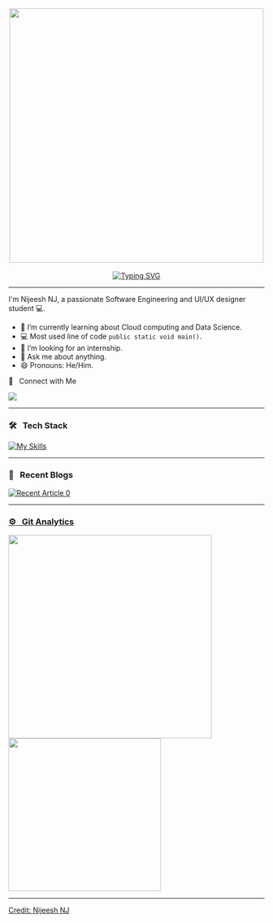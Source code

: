 <div align="center">
<img src="https://user-images.githubusercontent.com/74038190/225813708-98b745f2-7d22-48cf-9150-083f1b00d6c9.gif" width="500">
</div>
<br>
<div align="center">
  <a href="https://git.io/typing-svg">
    <img src="https://readme-typing-svg.demolab.com?font=Fira+Code&size=32&pause=1000&center=true&vCenter=false&width=435&lines=Hi!+I'm+Nijeesh+NJ+%F0%9F%91%8B" alt="Typing SVG" />
  </a>
</div>

<hr>
I'm Nijeesh NJ, a passionate Software Engineering and UI/UX designer student 💻.

<!-- TODO: Add last video link -->

- :seedling: I’m currently learning about Cloud computing and Data Science.
- :computer: Most used line of code `public static void main()`.
- 🤔 I’m looking for an internship.
- :speech_balloon: Ask me about anything.
- 😄 Pronouns: He/Him.

🤝 &nbsp; Connect with Me

[<img src="https://img.shields.io/badge/linkedin-%230077B5.svg?&style=for-the-badge&logo=linkedin&logoColor=white" />](https://linkedin.com/in/nijeesh-nj-062468285)

<hr>

### 🛠 &nbsp; Tech Stack

[![My Skills](https://skillicons.dev/icons?i=html,css,java,python,gcp,figma,vscode,git,r,c,android)](https://skillicons.dev) 

<hr>

### 📝 &nbsp; Recent Blogs

<a target="_blank" href="https://github-readme-medium-recent-article.vercel.app/medium/@nijeesh10th/0"><img src="https://github-readme-medium-recent-article.vercel.app/medium/@nijeesh10th/0" alt="Recent Article 0"> 


<hr>

### ⚙️ &nbsp; Git Analytics
 
<img src="https://github-readme-stats.vercel.app/api?username=codebyNJ&theme=vue-dark&show_icons=true&hide_border=true&count_private=true" width="400"/> <img src="https://github-readme-stats.vercel.app/api/top-langs/?username=codebyNJ&theme=vue-dark&show_icons=true&hide_border=true&layout=compact" width="300"/>

------
Credit: [Nijeesh NJ](https://github.com/codebyNJ)

